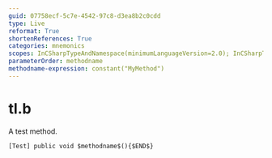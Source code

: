 ```yaml
---
guid: 07758ecf-5c7e-4542-97c8-d3ea8b2c0cdd
type: Live
reformat: True
shortenReferences: True
categories: mnemonics
scopes: InCSharpTypeAndNamespace(minimumLanguageVersion=2.0); InCSharpTypeMember(minimumLanguageVersion=2.0)
parameterOrder: methodname
methodname-expression: constant("MyMethod")
---
```


# tl.b

A test method.

```
[Test] public void $methodname$(){$END$}
```
